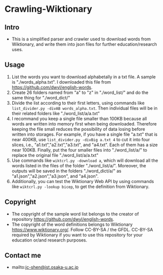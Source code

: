 # Crawling-Wiktionary

## Intro 
+ This is a simplified parser and crawler used to download words from Wiktionary, and write them into json files for further education/research uses.

## Usage 
1. List the words you want to download alphabetally in a txt file. A sample is "./words_alpha.txt". I downloaded this file from https://github.com/dwyl/english-words.
2. Create 26 folders named from "a" to "z" in "./word_list/" and do the same thing for "./word_dict/"
3. Divide the list according to their first letters, using commands like ```list_divider.py -divAB words_alpha.txt```. Then individual files will be in their related folders like "./word_list/a/a.txt"
4. I recommand you keep a single file smaller than 100KB because all words are written into memory first when being downloaded. Therefore keeping the file small reduces the possibility of data losing before written into storages.
For example, if you have a single file "a.txt" that is near 400KB, use ```list_divider.py -divBig a.txt 4``` to cut it into four slices, i.e., "a1.txt","a2.txt","a3.txt", and "a4.txt". Each of them has a size near 100KB. Finally, put the four smaller files into "./word_list/a/" to replace the original file "./word_list/a/a.txt"
5. Use commands like ```wiktcrl.py -download a```, which will download all the words listed in the files of the folder "./word_list/a/". Moreover, the outputs will be saved in the folders "./word_dict/a/" as "a1.json","a2.json","a3.json", and "a4.json".
6. Additionally, you can test the Wiktionary Web API by using commands like ```wiktcrl.py -lookup bicep```, to get the definition from Wiktionary.

## Copyright 
+ The copyright of the sample word list belongs to the creator of repository https://github.com/dwyl/english-words. 
+ The copyright of the word definitions belongs to Wiktionary https://www.wiktionary.org/. Follow CC-BY-SA / the GFDL. CC-BY-SA required by Wiktionary if you want to use this repository for your education or/and research purposes.

## Contact me
+ mailto:jc-shen@ist.osaka-u.ac.jp
